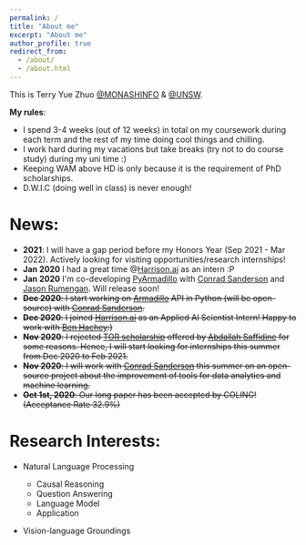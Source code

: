 ```yaml
---
permalink: /
title: "About me"
excerpt: "About me"
author_profile: true
redirect_from: 
  - /about/
  - /about.html
---
```


This is Terry Yue Zhuo [@MONASHINFO](https://umlt.infotech.monash.edu/) & [@UNSW](https://www.unsw.edu.au/).  

**My rules**:
* I spend 3-4 weeks (out of 12 weeks) in total on my coursework during each term and the rest of my time doing cool things and chilling.
* I work hard during my vacations but take breaks (try not to do course study) during my uni time :) 
* Keeping WAM above HD is only because it is the requirement of PhD scholarships.
* D.W.I.C (doing well in class) is never enough!

News:
======
* **2021**: I will have a gap period before my Honors Year (Sep 2021 - Mar 2022). Actively looking for visiting opportunities/research internships!
* **Jan 2020** I had a great time @[Harrison.ai](https://www.harrison.ai/) as an intern :P
* **Jan 2020** I'm co-developing [PyArmadillo](https://pyarma.sourceforge.io/) with [Conrad Sanderson](http://conradsanderson.id.au/) and [Jason Rumengan](https://www.jasonrumengan.my.id/). Will release soon!
* ~~**Dec 2020**: I start working on [Armadillo](http://arma.sourceforge.net/) API in Python (will be open-source) with [Conrad Sanderson](http://conradsanderson.id.au/).~~ 
* ~~**Dec 2020**: I joined [Harrison.ai](https://www.harrison.ai/) as an Applied AI Scientist Intern! Happy to work with [Ben Hachey](http://benhachey.info/):)~~
* ~~**Nov 2020**: I rejected [TOR scholarship](https://www.engineering.unsw.edu.au/student-life/taste-of-research/advertised-taste-of-research-areas) offered by [Abdallah Saffidine](https://cgi.cse.unsw.edu.au/~abdallahs/) for some reasons. Hence, 
I will start looking for internships this summer from Dec 2020 to Feb 2021.~~
* ~~**Nov 2020**: I will work with [Conrad Sanderson](http://conradsanderson.id.au/) this summer on an open-source project about the improvement of tools for data analytics and machine learning.~~
* ~~**Oct 1st, 2020**: Our long paper has been accepted by COLING! (Acceptance Rate 32.9%)~~



Research Interests:
===================
* Natural Language Processing
  * Causal Reasoning
  * Question Answering
  * Language Model
  * Application

* Vision-language Groundings